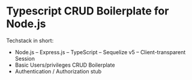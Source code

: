 # Typescript CRUD Boilerplate for Node.js

Techstack in short:

- Node.js
– Express.js
– TypeScript
– Sequelize v5
– Client-transparent Session
- Basic Users/privileges CRUD Boilerplate
- Authentication / Authorization stub
